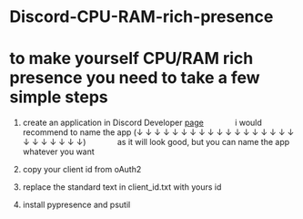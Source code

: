 # Discord-CPU-RAM-rich-presence

# to make yourself CPU/RAM rich presence you need to take a few simple steps

1. create an application in Discord Developer [page](https://discord.com/developers/applications)
⠀⠀⠀⠀⠀i would recommend to name the app (↓ ↓ ↓ ↓ ↓ ↓ ↓ ↓ ↓ ↓ ↓ ↓ ↓ ↓ ↓ ↓ ↓ ↓ ↓ ↓ ↓ ↓ ↓ ↓ ↓)
⠀⠀⠀⠀⠀as it will look good, but you can name the app whatever you want
    
3. copy your client id from oAuth2
4. replace the standard text in client_id.txt with yours id
5. install pypresence and psutil
